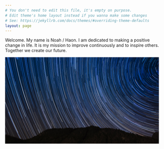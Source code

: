 ```yaml
---
# You don't need to edit this file, it's empty on purpose.
# Edit theme's home layout instead if you wanna make some changes
# See: https://jekyllrb.com/docs/themes/#overriding-theme-defaults
layout: page
---
```


Welcome. My name is Noah / Haon. I am dedicated to making a positive change in life. It is my mission to improve continuously and to inspire others. Together we create our future. 

![background image](/background.jpg)
